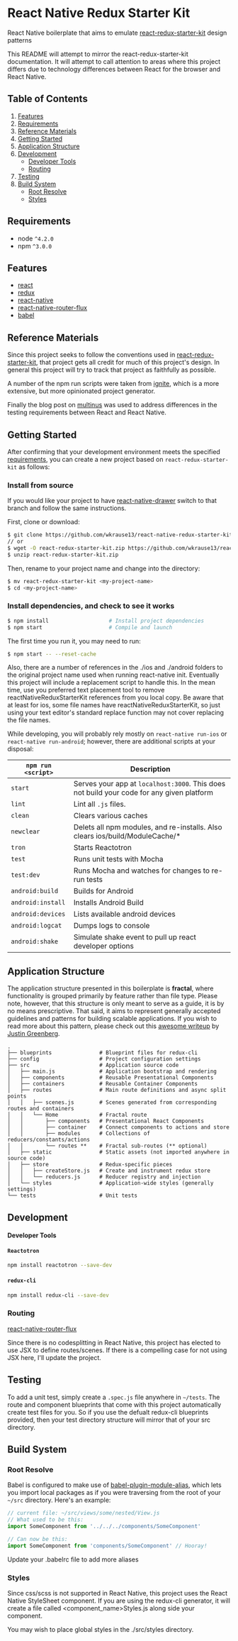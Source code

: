 # React Native Redux Starter Kit
React Native boilerplate that aims to emulate [react-redux-starter-kit](https://github.com/davezuko/react-redux-starter-kit) design patterns

This README will attempt to mirror the react-redux-starter-kit documentation.
It will attempt to call attention to areas where this project differs due to technology differences between React for the browser
and React Native.

## Table of Contents
1. [Features](#features)
1. [Requirements](#requirements)
1. [Reference Materials](#reference-materials)
1. [Getting Started](#getting-started)
1. [Application Structure](#application-structure)
1. [Development](#development)
   * [Developer Tools](#developer-tools)
   * [Routing](#routing)
1. [Testing](#testing)
1. [Build System](#build-system)
   * [Root Resolve](#root-resolve)
   * [Styles](#styles)

## Requirements
* node `^4.2.0`
* npm `^3.0.0`


## Features
* [react](https://github.com/facebook/react)
* [redux](https://github.com/rackt/redux)
* [react-native](https://github.com/facebook/react-native)
* [react-native-router-flux](https://github.com/aksonov/react-native-router-flux)
* [babel](https://github.com/babel/babel)


## Reference Materials

Since this project seeks to follow the conventions
used in [react-redux-starter-kit](https://github.com/davezuko/react-redux-starter-kit), that project gets all
credit for much of this project's design. In general this project will try to track that project as faithfully as
possible.

A number of the npm run scripts were taken from [ignite](https://github.com/infinitered/ignite), which is a more extensive, but more opinionated project 
generator.

Finally the blog post on [multinus](http://www.multunus.com/blog/2016/07/test-driving-react-native-applications/) was used to address differences in
the testing requirements between React and React Native.

## Getting Started

After confirming that your development environment meets the specified [requirements](#requirements), you can create a new project based on `react-redux-starter-kit` as follows:

### Install from source

If you would like your project to have [react-native-drawer](https://github.com/root-two/react-native-drawer)
switch to that branch and follow the same instructions. 

First, clone or download:

```bash
$ git clone https://github.com/wkrause13/react-native-redux-starter-kit
// or
$ wget -O react-redux-starter-kit.zip https://github.com/wkrause13/react-native-redux-starter-kit/archive/master.zip
$ unzip react-redux-starter-kit.zip
```

Then, rename to your project name and change into the directory:

```bash
$ mv react-redux-starter-kit <my-project-name>
$ cd <my-project-name>
```


### Install dependencies, and check to see it works

```bash
$ npm install                   # Install project dependencies
$ npm start                     # Compile and launch
```

The first time you run it, you may need to run:

```bash
$ npm start -- --reset-cache
```

Also, there are a number of references in the ./ios and ./android folders to the original
project name used when running react-native init. Eventually this project will include a replacement
script to handle this. In the mean time, use you preferred text placement tool to remove reactNativeReduxStarterKit
references from you local copy. Be aware that at least for ios, some file names have reactNativeReduxStarterKit, so just using your text
editor's standard replace function may not cover replacing the file names. 


While developing, you will probably rely mostly on `react-native run-ios` or `react-native run-android`; however, there are additional scripts at your disposal:

|`npm run <script>`|Description|
|------------------|-----------|
|`start`|Serves your app at `localhost:3000`. This does not build your code for any given platform|
|`lint`|Lint all `.js` files.|
|`clean`|Clears various caches|
|`newclear`|Delets all npm modules, and re-installs. Also clears ios/build/ModuleCache/*  |
|`tron`|Starts Reactotron|
|`test`|Runs unit tests with Mocha|
|`test:dev`|Runs Mocha and watches for changes to re-run tests|
|`android:build`|Builds for Android|
|`android:install`|Installs Android Build|
|`android:devices`|Lists available android devices|
|`android:logcat`|Dumps logs to console|
|`android:shake`|Simulate shake event to pull up react developer options|

## Application Structure

The application structure presented in this boilerplate is **fractal**, where functionality is grouped primarily by feature rather than file type. Please note, however, that this structure is only meant to serve as a guide, it is by no means prescriptive. That said, it aims to represent generally accepted guidelines and patterns for building scalable applications. If you wish to read more about this pattern, please check out this [awesome writeup](https://github.com/davezuko/react-redux-starter-kit/wiki/Fractal-Project-Structure) by [Justin Greenberg](https://github.com/justingreenberg).

```
.
├── blueprints               # Blueprint files for redux-cli
├── config                   # Project configuration settings
├── src                      # Application source code
│   ├── main.js              # Application bootstrap and rendering
│   ├── components           # Reusable Presentational Components
│   ├── containers           # Reusable Container Components
│   ├── routes               # Main route definitions and async split points
│   │   ├── scenes.js        # Scenes generated from corresponding routes and containers
│   │   └── Home             # Fractal route
│   │       ├── components   # Presentational React Components
│   │       ├── container    # Connect components to actions and store
│   │       ├── modules      # Collections of reducers/constants/actions
│   │       └── routes **    # Fractal sub-routes (** optional)
│   ├── static               # Static assets (not imported anywhere in source code)
│   ├── store                # Redux-specific pieces
│   │   ├── createStore.js   # Create and instrument redux store
│   │   └── reducers.js      # Reducer registry and injection
│   └── styles               # Application-wide styles (generally settings)
└── tests                    # Unit tests
```

## Development

#### Developer Tools

#### `Reactotron`

```bash
npm install reactotron --save-dev
```

#### `redux-cli`

```bash
npm install redux-cli --save-dev
```

### Routing
[react-native-router-flux](https://github.com/aksonov/react-native-router-flux)

Since there is no codesplitting in React Native, this project has elected to use JSX to define 
routes/scenes. If there is a compelling case for not using JSX here, I'll update the project.

## Testing
To add a unit test, simply create a `.spec.js` file anywhere in `~/tests`. The route and component blueprints
that come with this project automatically create test files for you. So if you use the defualt 
redux-cli blueprints provided, then your test directory structure will mirror that of your src directory.

## Build System

### Root Resolve
Babel is configured to make use of [babel-plugin-module-alias](https://github.com/tleunen/babel-plugin-module-alias), which lets you import local packages as if you were traversing from the root of your `~/src` directory. Here's an example:

```js
// current file: ~/src/views/some/nested/View.js
// What used to be this:
import SomeComponent from '../../../components/SomeComponent'

// Can now be this:
import SomeComponent from 'components/SomeComponent' // Hooray!
```

Update your .babelrc file to add more aliases

### Styles

Since css/scss is not supported in React Native, this project uses the React Native StyleSheet component. If you are
using the redux-cli generator, it will create a file called <component_name>Styles.js along side your component.

You may wish to place global styles in the ./src/styles directory. 
